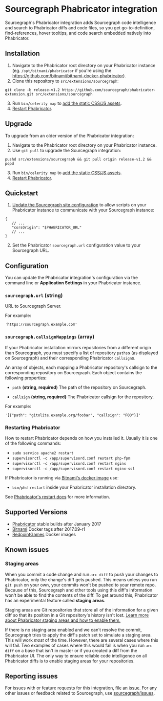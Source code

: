 # Sourcegraph Phabricator integration

Sourcegraph's Phabricator integration adds Sourcegraph code intelligence and search to Phabricator diffs and code files, so you get go-to-definition, find-references, hover tooltips, and code search embedded natively into Phabricator.

## Installation

1. Navigate to the Phabricator root directory on your Phabricator instance (eg. `/opt/bitnami/phabricator` if you're using the https://github.com/bitnami/bitnami-docker-phabricator).
2. Clone this repository to `src/extensions/sourcegraph`:

```
git clone -b release-v1.2 https://github.com/sourcegraph/phabricator-extension.git src/extensions/sourcegraph
```
3. Run `bin/celerity map` to [add the static CSS/JS assets](https://secure.phabricator.com/book/phabcontrib/article/adding_new_css_and_js/).
4. [Restart Phabricator](https://secure.phabricator.com/book/phabricator/article/restarting/).

## Upgrade

To upgrade from an older version of the Phabricator integration:

1. Navigate to the Phabricator root directory on your Phabricator instance.
2. Use `git pull` to upgrade the Sourcegraph integration:

```
pushd src/extensions/sourcegraph && git pull origin release-v1.2 && popd
```
3. Run `bin/celerity map` to [add the static CSS/JS assets](https://secure.phabricator.com/book/phabcontrib/article/adding_new_css_and_js/).
4. [Restart Phabricator](https://secure.phabricator.com/book/phabricator/article/restarting/).


## Quickstart

1. [Update the Sourcegraph site configuration](https://about.sourcegraph.com/docs/config/) to allow scripts on your Phabricator instance to communicate with your Sourcegraph instance:

```
{
   // ...
   "corsOrigin": "$PHABRICATOR_URL"
   // ...
}
```

2. Set the Phabricator `sourcegraph.url` configuration value to your Sourcegraph URL.

## Configuration

You can update the Phabricator integration's configuration via the command line or **Application Settings** in your Phabricator instance.

### `sourcegraph.url` (string)

URL to Sourcegraph Server.

For example:

```shell
'https://sourcegraph.example.com'
```

### `sourcegraph.callsignMappings` (array)

If your Phabricator installation mirrors repositories from a different origin than Sourcegraph, you must specify a list of repository `paths`s (as displayed on Sourcegraph)
and their corresponding Phabricator `callsign`s.

An array of objects, each mapping a Phabricator repository\'s callsign to the corresponding repository on Sourcegraph. Each object contains the following properties:

* `path` **(string, required)** The path of the repository on Sourcegraph.

* `callsign` **(string, required)** The Phabricator callsign for the repository.

For example:

```shell
'[{"path": "gitolite.example.org/foobar", "callsign": "FOO"}]'
```

### Restarting Phabricator

How to restart Phabricator depends on how you installed it. Usually it is one of the following commands:

* `sudo service apache2 restart`
* `supervisorctl -c /app/supervisord.conf restart php-fpm`
* `supervisorctl -c /app/supervisord.conf restart nginx`
* `supervisorctl -c /app/supervisord.conf restart nginx-ssl`

If Phabricator is running via [Bitnami's docker image](https://github.com/bitnami/bitnami-docker-phabricator) use:

* `bin/phd restart` inside your Phabricator installation directory.

See [Phabricator's restart
docs](https://secure.phabricator.com/book/phabricator/article/restarting/) for more information.

## Supported Versions

* [Phabricator](https://github.com/phacility/phabricator) stable builds after January 2017
* [Bitnami](https://github.com/bitnami/bitnami-docker-phabricator) Docker tags after 2017.09-r1
* [RedpointGames](https://github.com/RedpointGames/phabricator) Docker images

## Known issues

### Staging areas

When you commit a code change and run `arc diff` to push your changes to Phabricator, only the change's diff gets pushed.
This means unless you run `git push` on your own, your commits won't be pushed to your remote repo. Because of this, Sourcegraph
and other tools using this diff's information won't be able to find the contents of the diff. To get around this, Phabricator has an experimental
feature called **staging areas**.

Staging areas are Git repositories that store all of the information for a given diff so that its position in a Git repository's
history isn't lost. [Learn more about Phabricator staging areas and how to enable them.](https://secure.phabricator.com/book/phabricator/article/harbormaster/#change-handoff)

If there is no staging area enabled and we can't resolve the commit, Sourcegraph tries to apply the diff's patch set to simulate a staging area.
This will work _most_ of the time. However, there are several cases where this will fail. Two examples of cases where this would fail is when you
run `arc diff` on a base that isn't in master or if you created a diff from the Phabricator UI. The only way to ensure reliable code intelligence
on all Phabricator diffs is to enable staging areas for your repositories.

## Reporting issues

For issues with or feature requests for this integration, [file an issue](https://github.com/sourcegraph/phabricator-extension-install/issues). For any other issues or feedback related to Sourcegraph, use [sourcegraph/issues](https://github.com/sourcegraph/issues).
